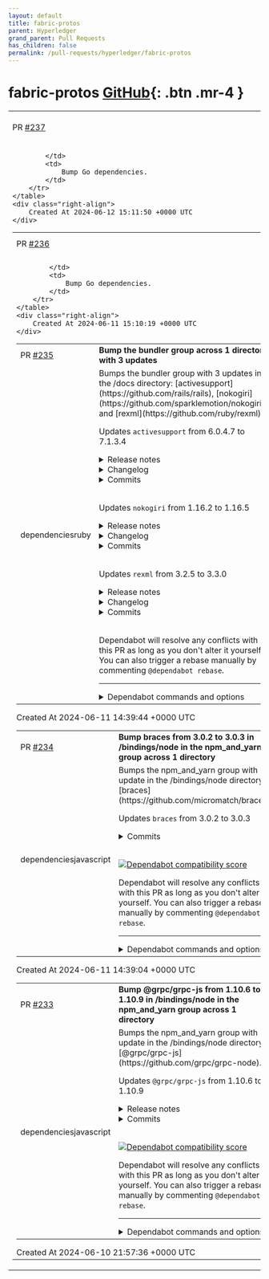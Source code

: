 ```yaml
---
layout: default
title: fabric-protos
parent: Hyperledger
grand_parent: Pull Requests
has_children: false
permalink: /pull-requests/hyperledger/fabric-protos
---
```


# fabric-protos <span class="fs-3 right-align">[GitHub](https://github.com/hyperledger/fabric-protos){: .btn .mr-4 }</span>


<div>
    <table>
        <tr>
            <td>
                PR <a href="https://github.com/hyperledger/fabric-protos/pull/237" class=".btn">#237</a>
            </td>
            <td>
                <b>
                    Bump Go dependencies (0.2.x)
                </b>
            </td>
        </tr>
        <tr>
            <td>
                
            </td>
            <td>
                Bump Go dependencies.
            </td>
        </tr>
    </table>
    <div class="right-align">
        Created At 2024-06-12 15:11:50 +0000 UTC
    </div>
</div>

<div>
    <table>
        <tr>
            <td>
                PR <a href="https://github.com/hyperledger/fabric-protos/pull/236" class=".btn">#236</a>
            </td>
            <td>
                <b>
                    Bump Go dependencies
                </b>
            </td>
        </tr>
        <tr>
            <td>
                
            </td>
            <td>
                Bump Go dependencies.
            </td>
        </tr>
    </table>
    <div class="right-align">
        Created At 2024-06-11 15:10:19 +0000 UTC
    </div>
</div>

<div>
    <table>
        <tr>
            <td>
                PR <a href="https://github.com/hyperledger/fabric-protos/pull/235" class=".btn">#235</a>
            </td>
            <td>
                <b>
                    Bump the bundler group across 1 directory with 3 updates
                </b>
            </td>
        </tr>
        <tr>
            <td>
                <span class="chip">dependencies</span><span class="chip">ruby</span>
            </td>
            <td>
                Bumps the bundler group with 3 updates in the /docs directory: [activesupport](https://github.com/rails/rails), [nokogiri](https://github.com/sparklemotion/nokogiri) and [rexml](https://github.com/ruby/rexml).

Updates `activesupport` from 6.0.4.7 to 7.1.3.4
<details>
<summary>Release notes</summary>
<p><em>Sourced from <a href="https://github.com/rails/rails/releases">activesupport's releases</a>.</em></p>
<blockquote>
<h2>7.1.3.4</h2>
<h2>Active Support</h2>
<ul>
<li>No changes.</li>
</ul>
<h2>Active Model</h2>
<ul>
<li>No changes.</li>
</ul>
<h2>Active Record</h2>
<ul>
<li>No changes.</li>
</ul>
<h2>Action View</h2>
<ul>
<li>No changes.</li>
</ul>
<h2>Action Pack</h2>
<ul>
<li>Include the HTTP Permissions-Policy on non-HTML Content-Types
[CVE-2024-28103]</li>
</ul>
<h2>Active Job</h2>
<ul>
<li>No changes.</li>
</ul>
<h2>Action Mailer</h2>
<ul>
<li>No changes.</li>
</ul>
<h2>Action Cable</h2>
<ul>
<li>No changes.</li>
</ul>
<!-- raw HTML omitted -->
</blockquote>
<p>... (truncated)</p>
</details>
<details>
<summary>Changelog</summary>
<p><em>Sourced from <a href="https://github.com/rails/rails/blob/v7.1.3.4/activesupport/CHANGELOG.md">activesupport's changelog</a>.</em></p>
<blockquote>
<h2>Rails 7.1.3.4 (June 04, 2024)</h2>
<ul>
<li>No changes.</li>
</ul>
<h2>Rails 7.1.3.3 (May 16, 2024)</h2>
<ul>
<li>No changes.</li>
</ul>
<h2>Rails 7.1.3.2 (February 21, 2024)</h2>
<ul>
<li>No changes.</li>
</ul>
<h2>Rails 7.1.3.1 (February 21, 2024)</h2>
<ul>
<li>No changes.</li>
</ul>
<h2>Rails 7.1.3 (January 16, 2024)</h2>
<ul>
<li>
<p>Handle nil <code>backtrace_locations</code> in <code>ActiveSupport::SyntaxErrorProxy</code>.</p>
<p><em>Eugene Kenny</em></p>
</li>
<li>
<p>Fix <code>ActiveSupport::JSON.encode</code> to prevent duplicate keys.</p>
<p>If the same key exist in both String and Symbol form it could
lead to the same key being emitted twice.</p>
<p><em>Manish Sharma</em></p>
</li>
<li>
<p>Fix <code>ActiveSupport::Cache::Store#read_multi</code> when using a cache namespace
and local cache strategy.</p>
<p><em>Mark Oleson</em></p>
</li>
<li>
<p>Fix <code>Time.now/DateTime.now/Date.today</code> to return results in a system timezone after <code>#travel_to</code>.</p>
<p>There is a bug in the current implementation of #travel_to:
it remembers a timezone of its argument, and all stubbed methods start
returning results in that remembered timezone. However, the expected
behaviour is to return results in a system timezone.</p>
<p><em>Aleksei Chernenkov</em></p>
</li>
<li>
<p>Fix <code>:unless_exist</code> option for <code>MemoryStore#write</code> (et al) when using a
cache namespace.</p>
</li>
</ul>
<!-- raw HTML omitted -->
</blockquote>
<p>... (truncated)</p>
</details>
<details>
<summary>Commits</summary>
<ul>
<li><a href="https://github.com/rails/rails/commit/19eebf6d33dd15a0172e3ed2481bec57a89a2404"><code>19eebf6</code></a> Preparing for 7.1.3.4 release</li>
<li><a href="https://github.com/rails/rails/commit/bd7c28a498fde00fdb04f95bca874437b8c94606"><code>bd7c28a</code></a> update changelog</li>
<li><a href="https://github.com/rails/rails/commit/747a03ba7722b6f0a7ce42e86cea83cf07a2e6ef"><code>747a03b</code></a> Preparing for 7.1.3.3 release</li>
<li><a href="https://github.com/rails/rails/commit/6f0d1ad14b92b9f5906e44740fce8b4f1c7075dc"><code>6f0d1ad</code></a> Preparing for 7.1.3.2 release</li>
<li><a href="https://github.com/rails/rails/commit/c25f0fcaa221ff836c958b8938bd06358f8aedae"><code>c25f0fc</code></a> Respect raise_on_missing_ in controller</li>
<li><a href="https://github.com/rails/rails/commit/d73ed958dc91d6b8cbb0bef7b4cdcfc013bd876f"><code>d73ed95</code></a> Preparing for 7.1.3.1 release</li>
<li><a href="https://github.com/rails/rails/commit/43037d8f94a245d2084c0aac24a73bd73a0db328"><code>43037d8</code></a> update changelog</li>
<li><a href="https://github.com/rails/rails/commit/36c1591bcb5e0ee3084759c7f42a706fe5bb7ca7"><code>36c1591</code></a> Preparing for 7.1.3 release</li>
<li><a href="https://github.com/rails/rails/commit/a84622f1a86e2bf06c173c41c733a568db64c7b5"><code>a84622f</code></a> Sync changelog</li>
<li><a href="https://github.com/rails/rails/commit/894f9330a7255780cdf269755cf11f307f4920f6"><code>894f933</code></a> Merge pull request <a href="https://redirect.github.com/rails/rails/issues/50764">#50764</a> from eugeneius/syntax_error_proxy_nil_backtrace_loc...</li>
<li>Additional commits viewable in <a href="https://github.com/rails/rails/compare/v6.0.4.7...v7.1.3.4">compare view</a></li>
</ul>
</details>
<br />

Updates `nokogiri` from 1.16.2 to 1.16.5
<details>
<summary>Release notes</summary>
<p><em>Sourced from <a href="https://github.com/sparklemotion/nokogiri/releases">nokogiri's releases</a>.</em></p>
<blockquote>
<h2>v1.16.5 / 2024-05-13</h2>
<h3>Security</h3>
<ul>
<li>[CRuby] Vendored libxml2 is updated to address CVE-2024-34459. See <a href="https://github.com/sparklemotion/nokogiri/security/advisories/GHSA-r95h-9x8f-r3f7">GHSA-r95h-9x8f-r3f7</a> for more information.</li>
</ul>
<h3>Dependencies</h3>
<ul>
<li>[CRuby] Vendored libxml2 is updated to <a href="https://gitlab.gnome.org/GNOME/libxml2/-/releases/v2.12.7">v2.12.7</a> from v2.12.6. (<a href="https://github.com/flavorjones"><code>@​flavorjones</code></a>)</li>
</ul>
<hr />
<p>sha256 checksums:</p>
<pre><code>af0f44fa3e664dfb2aa10de8b551447d720c1e8d1f0aa3f35783dcc43e40a874  nokogiri-1.16.5-aarch64-linux.gem
23dc2357b26409a5c33b7e32a82902f0e9995305420f16d1a03ab3ea1a482fec  nokogiri-1.16.5-arm-linux.gem
950d037530edb49f75ad35de0b8038b970a7dda57e2b6326895b0e49fadf6214  nokogiri-1.16.5-arm64-darwin.gem
b7aefc94370c62476b8528e8d8abb6160203abd84a1f4eceda8f1aa8974d9989  nokogiri-1.16.5-java.gem
ec2167160df8fec3137bf95d574ed80ebc1d002bb3b281546b60b4aa9002466e  nokogiri-1.16.5-x64-mingw-ucrt.gem
6984200491fac69974005ecfa2de129d61843d345eafa5d6f58e8b908d1cf107  nokogiri-1.16.5-x64-mingw32.gem
abdc389ab1ec6604492da16bd9d06ad746fdb6bd6a1bd274c400d61ffcadb3c4  nokogiri-1.16.5-x86-linux.gem
63d24981345856f2baf7f4089870a62d3042fb8d3021b280fb04fc052532e3c4  nokogiri-1.16.5-x86-mingw32.gem
71b5f54e378c433d13df67c3b71acc4716129da62402d8181f310c4216a63279  nokogiri-1.16.5-x86_64-darwin.gem
0ca238da870066bed2f7837af6f35791bb9b76c4c5638999c46aac44818a6a97  nokogiri-1.16.5-x86_64-linux.gem
ec36162c68984fa0a90a5c4ae7ab7759460639e716cc1ce75f34c3cb54158ad2  nokogiri-1.16.5.gem
</code></pre>
<h2>v1.16.4 / 2024-04-10</h2>
<h3>Dependencies</h3>
<ul>
<li>[CRuby] Vendored zlib in the precompiled native gems is updated to <a href="https://zlib.net/ChangeLog.txt">v1.3.1</a> from v1.3. Nokogiri is not affected by the minizip CVE patched in this version, but this update may satisfy some security scanners. Related, see <a href="https://github.com/sparklemotion/nokogiri/discussions/3168">this discussion</a> about removing the compression libraries altogether in a future version of Nokogiri.</li>
</ul>
<hr />
<p>sha256 checksums:</p>
<pre><code>bdb1dc4378ebcf3ade8f440c7df68f6d76946a1a96c4823a2b4c53c01a320cd5  nokogiri-1.16.4-aarch64-linux.gem
0c994b9996d5576eddcc3201a94ef2bff6fc3627c4ae4d2708b0ec9b9743ec6a  nokogiri-1.16.4-arm-linux.gem
8e86abb64c93c06d3c588042a0e757279e8f1dc88b5210a00be892a9a7a27196  nokogiri-1.16.4-arm64-darwin.gem
bf84fa28be4943692bd64772186e0832fb1061f80714ccb93e111e9d72b1cadc  nokogiri-1.16.4-java.gem
a46808467c1f63a2031e1ca0715cd5336bb4ec759e9c0e2f4c951c1cc30994ae  nokogiri-1.16.4-x64-mingw-ucrt.gem
4cdf64bc5e9443ec3e0b595347ecc8affe21968d9ae934c0825d26630ef96468  nokogiri-1.16.4-x64-mingw32.gem
d86d21bae47dd9f6f5223055e45d33fae08b0b89aad94cbc0ece4f4274fa7af5  nokogiri-1.16.4-x86-linux.gem
d488b872884844686780fda7cf5da44ee884d32faa713a55aeb4736d76718168  nokogiri-1.16.4-x86-mingw32.gem
a896e52a56951ffb0e6a9279afbf485d683e357a053d27f4cfcb2a73b0824628  nokogiri-1.16.4-x86_64-darwin.gem
92ff4f09910255fec84b3bc4c4b182e94cada3ed12b9f7a6ea058e0af186fb31  nokogiri-1.16.4-x86_64-linux.gem
&lt;/tr&gt;&lt;/table&gt; 
</code></pre>
</blockquote>
<p>... (truncated)</p>
</details>
<details>
<summary>Changelog</summary>
<p><em>Sourced from <a href="https://github.com/sparklemotion/nokogiri/blob/main/CHANGELOG.md">nokogiri's changelog</a>.</em></p>
<blockquote>
<h2>v1.16.5</h2>
<h3>Security</h3>
<ul>
<li>[CRuby] Vendored libxml2 is updated to address CVE-2024-34459. See <a href="https://github.com/sparklemotion/nokogiri/security/advisories/GHSA-r95h-9x8f-r3f7">GHSA-r95h-9x8f-r3f7</a> for more information.</li>
</ul>
<h3>Dependencies</h3>
<ul>
<li>[CRuby] Vendored libxml2 is updated to <a href="https://gitlab.gnome.org/GNOME/libxml2/-/releases/v2.12.7">v2.12.7</a> from v2.12.6. (<a href="https://github.com/flavorjones"><code>@​flavorjones</code></a>)</li>
</ul>
<h2>v1.16.4 / 2024-04-10</h2>
<h3>Dependencies</h3>
<ul>
<li>[CRuby] Vendored zlib in the precompiled native gems is updated to <a href="https://zlib.net/ChangeLog.txt">v1.3.1</a> from v1.3. Nokogiri is not affected by the minizip CVE patched in this version, but this update may satisfy some security scanners. Related, see <a href="https://github.com/sparklemotion/nokogiri/discussions/3168">this discussion</a> about removing the compression libraries altogether in a future version of Nokogiri.</li>
</ul>
<h2>v1.16.3 / 2024-03-15</h2>
<h3>Dependencies</h3>
<ul>
<li>[CRuby] Vendored libxml2 is updated to <a href="https://gitlab.gnome.org/GNOME/libxml2/-/releases/v2.12.6">v2.12.6</a> from v2.12.5. (<a href="https://github.com/flavorjones"><code>@​flavorjones</code></a>)</li>
</ul>
<h3>Changed</h3>
<ul>
<li>[CRuby] <code>XML::Reader</code> sets the <code>@encoding</code> instance variable during reading if it is not passed into the initializer. Previously, it would remain <code>nil</code>. The behavior of <code>Reader#encoding</code> has not changed. This works around changes to how libxml2 reports the encoding used in v2.12.6.</li>
</ul>
</blockquote>
</details>
<details>
<summary>Commits</summary>
<ul>
<li><a href="https://github.com/sparklemotion/nokogiri/commit/cd70bd3dc9e0dc15b04b42d67b639eb5804e77d5"><code>cd70bd3</code></a> version bump to v1.16.5</li>
<li><a href="https://github.com/sparklemotion/nokogiri/commit/afc36de553085b6b397b23a0c09a2449655a3a47"><code>afc36de</code></a> dep: update vendored libxml2 to v2.12.7 (<a href="https://redirect.github.com/sparklemotion/nokogiri/issues/3191">#3191</a>)</li>
<li><a href="https://github.com/sparklemotion/nokogiri/commit/41b4f0846d2c264b48ef93ecd034dd230ab8125a"><code>41b4f08</code></a> ci: add arm64-darwin coverage using macos-14</li>
<li><a href="https://github.com/sparklemotion/nokogiri/commit/67b9e863a67164ae6ffbe5ed4cc482267db7c436"><code>67b9e86</code></a> dep: update libxml2 to v2.12.7</li>
<li><a href="https://github.com/sparklemotion/nokogiri/commit/17c0362082341208bf9aadb61939e4de74005b44"><code>17c0362</code></a> version bump to v1.16.4</li>
<li><a href="https://github.com/sparklemotion/nokogiri/commit/1c329e9c09148155624b52ffe630cc1b01d6787f"><code>1c329e9</code></a> dep: update to zlib 1.3.1 (v1.16.x) (<a href="https://redirect.github.com/sparklemotion/nokogiri/issues/3175">#3175</a>)</li>
<li><a href="https://github.com/sparklemotion/nokogiri/commit/edeac07bb21b3f00c2a6aaf27806ce9d0871a08d"><code>edeac07</code></a> dep: update to zlib 1.3.1</li>
<li><a href="https://github.com/sparklemotion/nokogiri/commit/80fb6085c069e053457ed6f6325ac032f2b029fe"><code>80fb608</code></a> version bump to v1.16.3</li>
<li><a href="https://github.com/sparklemotion/nokogiri/commit/710bd96d70f39baadd0405cf0f3c0c42805019af"><code>710bd96</code></a> dep: update libxml 2.12.6 (branch v1.16.x) (<a href="https://redirect.github.com/sparklemotion/nokogiri/issues/3151">#3151</a>)</li>
<li><a href="https://github.com/sparklemotion/nokogiri/commit/461a96ea163b144ea2898d088efe65fce311d5be"><code>461a96e</code></a> fix: Reader#read sets <a href="https://github.com/encoding"><code>@​encoding</code></a> if it is unset</li>
<li>Additional commits viewable in <a href="https://github.com/sparklemotion/nokogiri/compare/v1.16.2...v1.16.5">compare view</a></li>
</ul>
</details>
<br />

Updates `rexml` from 3.2.5 to 3.3.0
<details>
<summary>Release notes</summary>
<p><em>Sourced from <a href="https://github.com/ruby/rexml/releases">rexml's releases</a>.</em></p>
<blockquote>
<h2>REXML 3.3.0 - 2024-06-11</h2>
<h3>Improvements</h3>
<ul>
<li>Added support for strscan 0.7.0 installed with Ruby 2.6.
<ul>
<li><a href="https://redirect.github.com/ruby/rexml/issues/142">GH-142</a></li>
<li>Reported by Fernando Trigoso.</li>
</ul>
</li>
</ul>
<h3>Thanks</h3>
<ul>
<li>Fernando Trigoso</li>
</ul>
<h2>REXML 3.2.9 - 2024-06-09</h2>
<h3>Improvements</h3>
<ul>
<li>
<p>Added support for old strscan.</p>
<ul>
<li><a href="https://redirect.github.com/ruby/rexml/issues/132">GH-132</a></li>
<li>Reported by Adam</li>
</ul>
</li>
<li>
<p>Improved attribute value parse performance.</p>
<ul>
<li><a href="https://redirect.github.com/ruby/rexml/issues/135">GH-135</a></li>
<li>Patch by NAITOH Jun.</li>
</ul>
</li>
<li>
<p>Improved <code>REXML::Node#each_recursive</code> performance.</p>
<ul>
<li><a href="https://redirect.github.com/ruby/rexml/issues/134">GH-134</a></li>
<li><a href="https://redirect.github.com/ruby/rexml/issues/139">GH-139</a></li>
<li>Patch by Hiroya Fujinami.</li>
</ul>
</li>
<li>
<p>Improved text parse performance.</p>
<ul>
<li>Reported by mprogrammer.</li>
</ul>
</li>
</ul>
<h3>Thanks</h3>
<ul>
<li>Adam</li>
<li>NAITOH Jun</li>
<li>Hiroya Fujinami</li>
<li>mprogrammer</li>
</ul>
<h2>REXML 3.2.8 - 2024-05-16</h2>
<h3>Fixes</h3>
<ul>
<li>Suppressed a warning</li>
</ul>
<h2>REXML 3.2.7 - 2024-05-16</h2>
<h3>Improvements</h3>
<ul>
<li>Improve parse performance by using <code>StringScanner</code>.</li>
</ul>
<!-- raw HTML omitted -->
</blockquote>
<p>... (truncated)</p>
</details>
<details>
<summary>Changelog</summary>
<p><em>Sourced from <a href="https://github.com/ruby/rexml/blob/master/NEWS.md">rexml's changelog</a>.</em></p>
<blockquote>
<h2>3.3.0 - 2024-06-11 {#version-3-3-0}</h2>
<h3>Improvements</h3>
<ul>
<li>Added support for strscan 0.7.0 installed with Ruby 2.6.
<ul>
<li><a href="https://redirect.github.com/ruby/rexml/issues/142">GH-142</a></li>
<li>Reported by Fernando Trigoso.</li>
</ul>
</li>
</ul>
<h3>Thanks</h3>
<ul>
<li>Fernando Trigoso</li>
</ul>
<h2>3.2.9 - 2024-06-09 {#version-3-2-9}</h2>
<h3>Improvements</h3>
<ul>
<li>
<p>Added support for old strscan.</p>
<ul>
<li><a href="https://redirect.github.com/ruby/rexml/issues/132">GH-132</a></li>
<li>Reported by Adam.</li>
</ul>
</li>
<li>
<p>Improved attribute value parse performance.</p>
<ul>
<li><a href="https://redirect.github.com/ruby/rexml/issues/135">GH-135</a></li>
<li>Patch by NAITOH Jun.</li>
</ul>
</li>
<li>
<p>Improved <code>REXML::Node#each_recursive</code> performance.</p>
<ul>
<li><a href="https://redirect.github.com/ruby/rexml/issues/134">GH-134</a></li>
<li><a href="https://redirect.github.com/ruby/rexml/issues/139">GH-139</a></li>
<li>Patch by Hiroya Fujinami.</li>
</ul>
</li>
<li>
<p>Improved text parse performance.</p>
<ul>
<li>Reported by mprogrammer.</li>
</ul>
</li>
</ul>
<h3>Thanks</h3>
<ul>
<li>Adam</li>
<li>NAITOH Jun</li>
<li>Hiroya Fujinami</li>
<li>mprogrammer</li>
</ul>
<h2>3.2.8 - 2024-05-16 {#version-3-2-8}</h2>
<h3>Fixes</h3>
<ul>
<li>Suppressed a warning</li>
</ul>
<h2>3.2.7 - 2024-05-16 {#version-3-2-7}</h2>
<h3>Improvements</h3>
<ul>
<li>Improve parse performance by using <code>StringScanner</code>.</li>
</ul>
<!-- raw HTML omitted -->
</blockquote>
<p>... (truncated)</p>
</details>
<details>
<summary>Commits</summary>
<ul>
<li><a href="https://github.com/ruby/rexml/commit/8247bdc55c85073e953fd27687f42e427b6f071b"><code>8247bdc</code></a> Add 3.3.0 entry</li>
<li><a href="https://github.com/ruby/rexml/commit/0d9b98c7f6bd221c362644329c4cee8a2338ddc4"><code>0d9b98c</code></a> ci: don't use Ruby 2.5 for gem test</li>
<li><a href="https://github.com/ruby/rexml/commit/31738ccfc3324f4b32769fa1695c78c06a88c277"><code>31738cc</code></a> Add support for strscan 0.7.0 installed with Ruby 2.6</li>
<li><a href="https://github.com/ruby/rexml/commit/a7d66f2d3b9142a5afbfceb921a1b51546aee7ee"><code>a7d66f2</code></a> ci document: use the latest Ruby</li>
<li><a href="https://github.com/ruby/rexml/commit/5078c86573002e4dfd8543dba5b313f234f08e95"><code>5078c86</code></a> news: fix a typo</li>
<li><a href="https://github.com/ruby/rexml/commit/7ca7ccdfc65f5bb1d61797163ef213774a99cbbb"><code>7ca7ccd</code></a> Bump version</li>
<li><a href="https://github.com/ruby/rexml/commit/964c9dc7896e9a0b8ba012702fb06d6538b6acf1"><code>964c9dc</code></a> Add 3.2.9 entry</li>
<li><a href="https://github.com/ruby/rexml/commit/e06b3fb2660c682423e10d59b92d192c42e9825d"><code>e06b3fb</code></a> Improve text parse performance</li>
<li><a href="https://github.com/ruby/rexml/commit/dab80658b684a093f4ef8b2c0b154df58aa710c9"><code>dab8065</code></a> Improve <code>Node#each_recursive</code> performance (<a href="https://redirect.github.com/ruby/rexml/issues/139">#139</a>)</li>
<li><a href="https://github.com/ruby/rexml/commit/da67561afb2a5f6910c69d5e0e73bea8d457f303"><code>da67561</code></a> test: reduce the number of rehearsal executions</li>
<li>Additional commits viewable in <a href="https://github.com/ruby/rexml/compare/v3.2.5...v3.3.0">compare view</a></li>
</ul>
</details>
<br />


Dependabot will resolve any conflicts with this PR as long as you don't alter it yourself. You can also trigger a rebase manually by commenting `@dependabot rebase`.

[//]: # (dependabot-automerge-start)
[//]: # (dependabot-automerge-end)

---

<details>
<summary>Dependabot commands and options</summary>
<br />

You can trigger Dependabot actions by commenting on this PR:
- `@dependabot rebase` will rebase this PR
- `@dependabot recreate` will recreate this PR, overwriting any edits that have been made to it
- `@dependabot merge` will merge this PR after your CI passes on it
- `@dependabot squash and merge` will squash and merge this PR after your CI passes on it
- `@dependabot cancel merge` will cancel a previously requested merge and block automerging
- `@dependabot reopen` will reopen this PR if it is closed
- `@dependabot close` will close this PR and stop Dependabot recreating it. You can achieve the same result by closing it manually
- `@dependabot show <dependency name> ignore conditions` will show all of the ignore conditions of the specified dependency
- `@dependabot ignore <dependency name> major version` will close this group update PR and stop Dependabot creating any more for the specific dependency's major version (unless you unignore this specific dependency's major version or upgrade to it yourself)
- `@dependabot ignore <dependency name> minor version` will close this group update PR and stop Dependabot creating any more for the specific dependency's minor version (unless you unignore this specific dependency's minor version or upgrade to it yourself)
- `@dependabot ignore <dependency name>` will close this group update PR and stop Dependabot creating any more for the specific dependency (unless you unignore this specific dependency or upgrade to it yourself)
- `@dependabot unignore <dependency name>` will remove all of the ignore conditions of the specified dependency
- `@dependabot unignore <dependency name> <ignore condition>` will remove the ignore condition of the specified dependency and ignore conditions
You can disable automated security fix PRs for this repo from the [Security Alerts page](https://github.com/hyperledger/fabric-protos/network/alerts).

</details>
            </td>
        </tr>
    </table>
    <div class="right-align">
        Created At 2024-06-11 14:39:44 +0000 UTC
    </div>
</div>

<div>
    <table>
        <tr>
            <td>
                PR <a href="https://github.com/hyperledger/fabric-protos/pull/234" class=".btn">#234</a>
            </td>
            <td>
                <b>
                    Bump braces from 3.0.2 to 3.0.3 in /bindings/node in the npm_and_yarn group across 1 directory
                </b>
            </td>
        </tr>
        <tr>
            <td>
                <span class="chip">dependencies</span><span class="chip">javascript</span>
            </td>
            <td>
                Bumps the npm_and_yarn group with 1 update in the /bindings/node directory: [braces](https://github.com/micromatch/braces).

Updates `braces` from 3.0.2 to 3.0.3
<details>
<summary>Commits</summary>
<ul>
<li><a href="https://github.com/micromatch/braces/commit/74b2db2938fad48a2ea54a9c8bf27a37a62c350d"><code>74b2db2</code></a> 3.0.3</li>
<li><a href="https://github.com/micromatch/braces/commit/88f1429a0f47e1dd3813de35211fc97ffda27f9e"><code>88f1429</code></a> update eslint. lint, fix unit tests.</li>
<li><a href="https://github.com/micromatch/braces/commit/415d660c3002d1ab7e63dbf490c9851da80596ff"><code>415d660</code></a> Snyk js braces 6838727 (<a href="https://redirect.github.com/micromatch/braces/issues/40">#40</a>)</li>
<li><a href="https://github.com/micromatch/braces/commit/190510f79db1adf21d92798b0bb6fccc1f72c9d6"><code>190510f</code></a> fix tests, skip 1 test in test/braces.expand</li>
<li><a href="https://github.com/micromatch/braces/commit/716eb9f12d820b145a831ad678618731927e8856"><code>716eb9f</code></a> readme bump</li>
<li><a href="https://github.com/micromatch/braces/commit/a5851e57f45c3431a94d83fc565754bc10f5bbc3"><code>a5851e5</code></a> Merge pull request <a href="https://redirect.github.com/micromatch/braces/issues/37">#37</a> from coderaiser/fix/vulnerability</li>
<li><a href="https://github.com/micromatch/braces/commit/2092bd1fb108d2c59bd62e243b70ad98db961538"><code>2092bd1</code></a> feature: braces: add maxSymbols (<a href="https://github.com/micromatch/braces/issues/">https://github.com/micromatch/braces/issues/</a>...</li>
<li><a href="https://github.com/micromatch/braces/commit/9f5b4cf47329351bcb64287223ffb6ecc9a5e6d3"><code>9f5b4cf</code></a> fix: vulnerability (<a href="https://security.snyk.io/vuln/SNYK-JS-BRACES-6838727">https://security.snyk.io/vuln/SNYK-JS-BRACES-6838727</a>)</li>
<li><a href="https://github.com/micromatch/braces/commit/98414f9f1fabe021736e26836d8306d5de747e0d"><code>98414f9</code></a> remove funding file</li>
<li><a href="https://github.com/micromatch/braces/commit/665ab5d561c017a38ba7aafd92cc6655b91d8c14"><code>665ab5d</code></a> update keepEscaping doc (<a href="https://redirect.github.com/micromatch/braces/issues/27">#27</a>)</li>
<li>Additional commits viewable in <a href="https://github.com/micromatch/braces/compare/3.0.2...3.0.3">compare view</a></li>
</ul>
</details>
<br />


[![Dependabot compatibility score](https://dependabot-badges.githubapp.com/badges/compatibility_score?dependency-name=braces&package-manager=npm_and_yarn&previous-version=3.0.2&new-version=3.0.3)](https://docs.github.com/en/github/managing-security-vulnerabilities/about-dependabot-security-updates#about-compatibility-scores)

Dependabot will resolve any conflicts with this PR as long as you don't alter it yourself. You can also trigger a rebase manually by commenting `@dependabot rebase`.

[//]: # (dependabot-automerge-start)
[//]: # (dependabot-automerge-end)

---

<details>
<summary>Dependabot commands and options</summary>
<br />

You can trigger Dependabot actions by commenting on this PR:
- `@dependabot rebase` will rebase this PR
- `@dependabot recreate` will recreate this PR, overwriting any edits that have been made to it
- `@dependabot merge` will merge this PR after your CI passes on it
- `@dependabot squash and merge` will squash and merge this PR after your CI passes on it
- `@dependabot cancel merge` will cancel a previously requested merge and block automerging
- `@dependabot reopen` will reopen this PR if it is closed
- `@dependabot close` will close this PR and stop Dependabot recreating it. You can achieve the same result by closing it manually
- `@dependabot show <dependency name> ignore conditions` will show all of the ignore conditions of the specified dependency
- `@dependabot ignore <dependency name> major version` will close this group update PR and stop Dependabot creating any more for the specific dependency's major version (unless you unignore this specific dependency's major version or upgrade to it yourself)
- `@dependabot ignore <dependency name> minor version` will close this group update PR and stop Dependabot creating any more for the specific dependency's minor version (unless you unignore this specific dependency's minor version or upgrade to it yourself)
- `@dependabot ignore <dependency name>` will close this group update PR and stop Dependabot creating any more for the specific dependency (unless you unignore this specific dependency or upgrade to it yourself)
- `@dependabot unignore <dependency name>` will remove all of the ignore conditions of the specified dependency
- `@dependabot unignore <dependency name> <ignore condition>` will remove the ignore condition of the specified dependency and ignore conditions
You can disable automated security fix PRs for this repo from the [Security Alerts page](https://github.com/hyperledger/fabric-protos/network/alerts).

</details>
            </td>
        </tr>
    </table>
    <div class="right-align">
        Created At 2024-06-11 14:39:04 +0000 UTC
    </div>
</div>

<div>
    <table>
        <tr>
            <td>
                PR <a href="https://github.com/hyperledger/fabric-protos/pull/233" class=".btn">#233</a>
            </td>
            <td>
                <b>
                    Bump @grpc/grpc-js from 1.10.6 to 1.10.9 in /bindings/node in the npm_and_yarn group across 1 directory
                </b>
            </td>
        </tr>
        <tr>
            <td>
                <span class="chip">dependencies</span><span class="chip">javascript</span>
            </td>
            <td>
                Bumps the npm_and_yarn group with 1 update in the /bindings/node directory: [@grpc/grpc-js](https://github.com/grpc/grpc-node).

Updates `@grpc/grpc-js` from 1.10.6 to 1.10.9
<details>
<summary>Release notes</summary>
<p><em>Sourced from <a href="https://github.com/grpc/grpc-node/releases"><code>@​grpc/grpc-js</code>'s releases</a>.</em></p>
<blockquote>
<h2><code>@​grpc/grpc-js</code> 1.10.9</h2>
<ul>
<li>Avoid buffering significantly more than <code>grpc.max_receive_message_size</code> per received message.</li>
</ul>
<h2><code>@​grpc/grpc-js</code> 1.10.8</h2>
<ul>
<li>Fix a bug that caused channels with <code>unix:</code> targets to not reconnect after the channel goes idle (<a href="https://redirect.github.com/grpc/grpc-node/issues/2750">#2750</a>)</li>
</ul>
<h2><code>@​grpc/grpc-js</code> 1.10.7</h2>
<ul>
<li>Improve reporting of HTTP error codes (<a href="https://redirect.github.com/grpc/grpc-node/issues/2723">#2723</a>)</li>
<li>Update dependency on <code>@grpc/proto-loader</code> to the latest version (<a href="https://redirect.github.com/grpc/grpc-node/issues/2732">#2732</a>)</li>
</ul>
</blockquote>
</details>
<details>
<summary>Commits</summary>
<ul>
<li><a href="https://github.com/grpc/grpc-node/commit/674f4e351a619fd4532f84ae6dff96b8ee4e1ed3"><code>674f4e3</code></a> Merge pull request from GHSA-7v5v-9h63-cj86</li>
<li><a href="https://github.com/grpc/grpc-node/commit/7ecaa2d2dcaaa49467d41143169212caf55a40cd"><code>7ecaa2d</code></a> grpc-js: Bump to 1.10.9</li>
<li><a href="https://github.com/grpc/grpc-node/commit/e64d816d7df6d6cde62314beb67d11f1e0a8c79e"><code>e64d816</code></a> grpc-js: Avoid buffering significantly more than max_receive_message_size per...</li>
<li><a href="https://github.com/grpc/grpc-node/commit/45e5fe5462fea6cb4e3898fa2f07a4836f95916a"><code>45e5fe5</code></a> Merge pull request <a href="https://redirect.github.com/grpc/grpc-node/issues/2750">#2750</a> from murgatroid99/grpc-js_idle_uds_fix</li>
<li><a href="https://github.com/grpc/grpc-node/commit/87a35414021f627f01591cade9b1f9a7dcaaf5d3"><code>87a3541</code></a> grpc-js: Fix UDS channels not reconnecting after going idle</li>
<li><a href="https://github.com/grpc/grpc-node/commit/3105791fbe8a615a28289da33ad584fb868d2ff6"><code>3105791</code></a> Merge pull request <a href="https://redirect.github.com/grpc/grpc-node/issues/2740">#2740</a> from sergiitk/backport-1.10-psm-interop-common-prod-...</li>
<li><a href="https://github.com/grpc/grpc-node/commit/fec135a9800ce884b8dd414782f4bd0014821a0c"><code>fec135a</code></a> Merge pull request <a href="https://redirect.github.com/grpc/grpc-node/issues/2729">#2729</a> from sergiitk/psm-interop-common-prod-tests</li>
<li><a href="https://github.com/grpc/grpc-node/commit/76fe802309ff39c79887d494760de25633b2beb1"><code>76fe802</code></a> Merge pull request <a href="https://redirect.github.com/grpc/grpc-node/issues/2739">#2739</a> from murgatroid99/backport-1.10-grpc-js_linkify-it_fix</li>
<li><a href="https://github.com/grpc/grpc-node/commit/d5edf49f6c59fd8f6e9ead2836bc30af8284284e"><code>d5edf49</code></a> Merge pull request <a href="https://redirect.github.com/grpc/grpc-node/issues/2735">#2735</a> from murgatroid99/grpc-js_linkify-it_fix</li>
<li><a href="https://github.com/grpc/grpc-node/commit/23c05fca84cf38b9198e0010ebfe02d3ddae51a7"><code>23c05fc</code></a> Merge pull request <a href="https://redirect.github.com/grpc/grpc-node/issues/2732">#2732</a> from murgatroid99/grpc-js_proto-loader_update</li>
<li>Additional commits viewable in <a href="https://github.com/grpc/grpc-node/compare/@grpc/grpc-js@1.10.6...@grpc/grpc-js@1.10.9">compare view</a></li>
</ul>
</details>
<br />


[![Dependabot compatibility score](https://dependabot-badges.githubapp.com/badges/compatibility_score?dependency-name=@grpc/grpc-js&package-manager=npm_and_yarn&previous-version=1.10.6&new-version=1.10.9)](https://docs.github.com/en/github/managing-security-vulnerabilities/about-dependabot-security-updates#about-compatibility-scores)

Dependabot will resolve any conflicts with this PR as long as you don't alter it yourself. You can also trigger a rebase manually by commenting `@dependabot rebase`.

[//]: # (dependabot-automerge-start)
[//]: # (dependabot-automerge-end)

---

<details>
<summary>Dependabot commands and options</summary>
<br />

You can trigger Dependabot actions by commenting on this PR:
- `@dependabot rebase` will rebase this PR
- `@dependabot recreate` will recreate this PR, overwriting any edits that have been made to it
- `@dependabot merge` will merge this PR after your CI passes on it
- `@dependabot squash and merge` will squash and merge this PR after your CI passes on it
- `@dependabot cancel merge` will cancel a previously requested merge and block automerging
- `@dependabot reopen` will reopen this PR if it is closed
- `@dependabot close` will close this PR and stop Dependabot recreating it. You can achieve the same result by closing it manually
- `@dependabot show <dependency name> ignore conditions` will show all of the ignore conditions of the specified dependency
- `@dependabot ignore <dependency name> major version` will close this group update PR and stop Dependabot creating any more for the specific dependency's major version (unless you unignore this specific dependency's major version or upgrade to it yourself)
- `@dependabot ignore <dependency name> minor version` will close this group update PR and stop Dependabot creating any more for the specific dependency's minor version (unless you unignore this specific dependency's minor version or upgrade to it yourself)
- `@dependabot ignore <dependency name>` will close this group update PR and stop Dependabot creating any more for the specific dependency (unless you unignore this specific dependency or upgrade to it yourself)
- `@dependabot unignore <dependency name>` will remove all of the ignore conditions of the specified dependency
- `@dependabot unignore <dependency name> <ignore condition>` will remove the ignore condition of the specified dependency and ignore conditions
You can disable automated security fix PRs for this repo from the [Security Alerts page](https://github.com/hyperledger/fabric-protos/network/alerts).

</details>
            </td>
        </tr>
    </table>
    <div class="right-align">
        Created At 2024-06-10 21:57:36 +0000 UTC
    </div>
</div>

